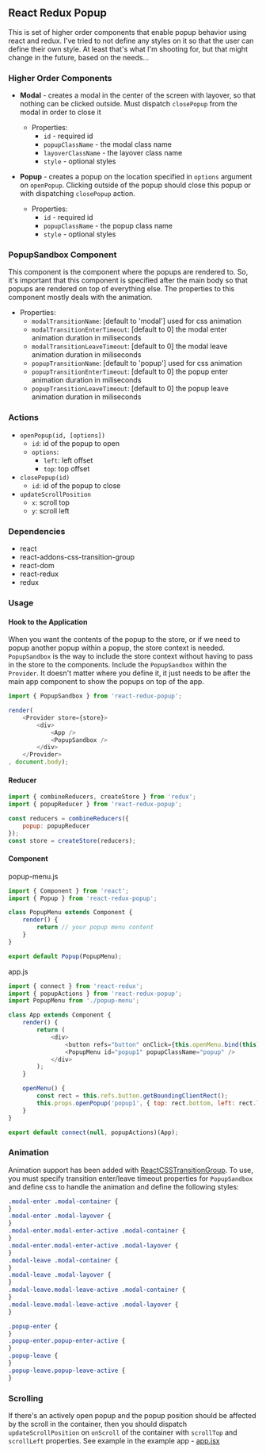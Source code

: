 ## React Redux Popup

This is set of higher order components that enable popup behavior using react and redux.  I've tried to not define any styles on it so that the user can define their own style.  At least that's what I'm shooting for, but that might change in the future, based on the needs...

### Higher Order Components
 - **Modal** - creates a modal in the center of the screen with layover, so that nothing can be clicked outside.  Must dispatch `closePopup` from the modal in order to close it
   - Properties:
     - `id` - required id
     - `popupClassName` - the modal class name
     - `layoverClassName` - the layover class name
     - `style` - optional styles

 - **Popup** - creates a popup on the location specified in `options` argument on `openPopup`.  Clicking outside of the popup should close this popup or with dispatching `closePopup` action.
   - Properties:
     - `id` - required id
     - `popupClassName` - the popup class name
     - `style` - optional styles

### PopupSandbox Component
This component is the component where the popups are rendered to.  So, it's important that this component is specified after the main body so that popups are rendered on top of everything else.  The properties to this component mostly deals with the animation.

 - Properties:
   - `modalTransitionName`: [default to 'modal'] used for css animation
   - `modalTransitionEnterTimeout`: [default to 0] the modal enter animation duration in miliseconds
   - `modalTransitionLeaveTimeout`: [default to 0] the modal leave animation duration in miliseconds
   - `popupTransitionName`: [default to 'popup'] used for css animation
   - `popupTransitionEnterTimeout`: [default to 0] the popup enter animation duration in miliseconds
   - `popupTransitionLeaveTimeout`: [default to 0] the popup leave animation duration in miliseconds

### Actions
 - `openPopup(id, [options])`
    - `id`: id of the popup to open
    - `options`:
      - `left`: left offset
      - `top`: top offset
 - `closePopup(id)`
    - `id`: id of the popup to close
 - `updateScrollPosition`
    - `x`: scroll top
    - `y`: scroll left

### Dependencies
 - react
 - react-addons-css-transition-group
 - react-dom
 - react-redux
 - redux

### Usage

#### Hook to the Application
When you want the contents of the popup to the store, or if we need to popup another popup within a popup, the store context is needed. `PopupSandbox` is the way to include the store context without having to pass in the store to the components. Include the `PopupSandbox` within the `Provider`. It doesn't matter where you define it, it just needs to be after the main app component to show the popups on top of the app.

```javascript
import { PopupSandbox } from 'react-redux-popup';

render(
    <Provider store={store}>
        <div>
            <App />
            <PopupSandbox />
        </div>
    </Provider>
, document.body);
```

#### Reducer
```javascript
import { combineReducers, createStore } from 'redux';
import { popupReducer } from 'react-redux-popup';

const reducers = combineReducers({
    popup: popupReducer
});
const store = createStore(reducers);
```

#### Component

popup-menu.js
```javascript
import { Component } from 'react';
import { Popup } from 'react-redux-popup';

class PopupMenu extends Component {
    render() {
        return // your popup menu content
    }
}

export default Popup(PopupMenu);
```

app.js
```javascript
import { connect } from 'react-redux';
import { popupActions } from 'react-redux-popup';
import PopupMenu from './popup-menu';

class App extends Component {
    render() {
        return (
            <div>
                <button refs="button" onClick={this.openMenu.bind(this)} />
                <PopupMenu id="popup1" popupClassName="popup" />
            </div>
        );
    }

    openMenu() {
        const rect = this.refs.button.getBoundingClientRect();
        this.props.openPopup('popup1', { top: rect.bottom, left: rect.left });
    }
}

export default connect(null, popupActions)(App);
```

### Animation

Animation support has been added with [ReactCSSTransitionGroup](https://facebook.github.io/react/docs/animation.html).
To use, you must specify transition enter/leave timeout properties for `PopupSandbox` and define css to handle the animation and define the following styles:

```css
.modal-enter .modal-container {
}
.modal-enter .modal-layover {
}
.modal-enter.modal-enter-active .modal-container {
}
.modal-enter.modal-enter-active .modal-layover {
}
.modal-leave .modal-container {
}
.modal-leave .modal-layover {
}
.modal-leave.modal-leave-active .modal-container {
}
.modal-leave.modal-leave-active .modal-layover {
}

.popup-enter {
}
.popup-enter.popup-enter-active {
}
.popup-leave {
}
.popup-leave.popup-leave-active {
}
```

### Scrolling

If there's an actively open popup and the popup position should be affected by the scroll in the container, then you should dispatch `updateScrollPosition` on `onScroll` of the container with `scrollTop` and `scrollLeft` properties.
See example in the example app - [app.jsx](https://github.com/ryank109/react-redux-popup/blob/master/example-app/app/app.jsx#L15)

